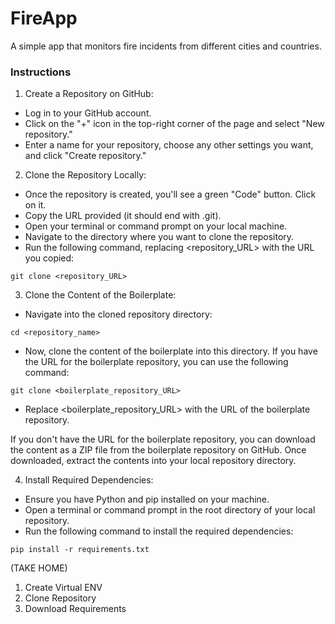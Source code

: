 # FireApp

A simple app that monitors fire incidents from different cities and countries.

### Instructions

1. Create a Repository on GitHub:

- Log in to your GitHub account.
- Click on the "+" icon in the top-right corner of the page and select "New repository."
- Enter a name for your repository, choose any other settings you want, and click "Create repository."

2. Clone the Repository Locally:

- Once the repository is created, you'll see a green "Code" button. Click on it.
- Copy the URL provided (it should end with .git).
- Open your terminal or command prompt on your local machine.
- Navigate to the directory where you want to clone the repository.
- Run the following command, replacing <repository_URL> with the URL you copied:

```
git clone <repository_URL>
```

3. Clone the Content of the Boilerplate:

- Navigate into the cloned repository directory:

```
cd <repository_name>
```

- Now, clone the content of the boilerplate into this directory. If you have the URL for the boilerplate repository, you can use the following command:

```
git clone <boilerplate_repository_URL>
```

- Replace <boilerplate_repository_URL> with the URL of the boilerplate repository.

If you don't have the URL for the boilerplate repository, you can download the content as a ZIP file from the boilerplate repository on GitHub. Once downloaded, extract the contents into your local repository directory.

4. Install Required Dependencies:

- Ensure you have Python and pip installed on your machine.
- Open a terminal or command prompt in the root directory of your local repository.
- Run the following command to install the required dependencies:

```
pip install -r requirements.txt
```
(TAKE HOME)
1. Create Virtual ENV
2. Clone Repository
3. Download Requirements